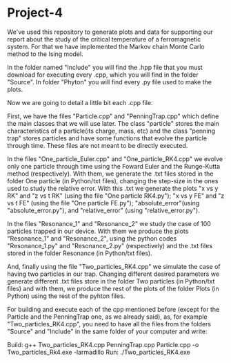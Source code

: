 # Project-4

We've used this repository to generate plots and data for supporting our report about the study of the critical temperature of a ferromagnetic system. For that we have implemented the Markov chain Monte Carlo method to the Ising model. 

In the folder named "Include" you will find the .hpp file that you must download for executing every .cpp, which you will find in the folder "Source". In folder "Phyton" you will find every .py file used to make the plots.

Now we are going to detail a little bit each .cpp file.

First, we have the files "Particle.cpp" and "PenningTrap.cpp" which define the main classes that we will use later. The class "particle" stores the main characteristics of a particle(its charge, mass, etc) and the class "penning trap" stores particles and have some functions that evolve the particle through time. These files are not meant to be directly executed.

In the files "One_particle_Euler.cpp" and "One_particle_RK4.cpp" we evolve only one particle through time using the Foward Euler and the Runge-Kutta method (respectively). With them, we generate the .txt files stored in the folder One particle (in Python/txt files), changing the step-size in the ones used to study the relative error. With this .txt we generate the plots "x vs y RK" and "z vs t RK" (using the file "One particle RK4.py"); "x vs y FE" and "z vs t FE" (using the file "One particle FE.py"); "absolute_error"(using "absolute_error.py"), and "relative_error" (using "relative_error.py").

In the files "Resonance_1" and "Resonance_2" we study the case of 100 particles trapped in our device. With them we produce the plots "Resonance_1" and "Resonance_2", using the python codes "Resonance_1.py" and "Resonance_2.py" (respectively) and the .txt files stored in the folder Resonance (in Python/txt files).

And, finally using the file "Two_particles_RK4.cpp" we simulate the case of having two particles in our trap. Changing different desired parameters we generate different .txt files store in the folder Two particles (in Python/txt files) and with them, we produce the rest of the plots of the folder Plots (in Python) using the rest of the pyhton files.

For building and execute each of the cpp mentioned before (except for the Particle and the PenningTrap one, as we already said), as, for example "Two_particles_RK4.cpp", you need to have all the files from the folders "Source" and "Include" in the same folder of your computer and write:

Build: g++ Two_particles_RK4.cpp PenningTrap.cpp Particle.cpp -o Two_particles_Rk4.exe -larmadillo Run: ./Two_particles_RK4.exe
